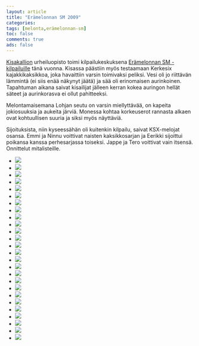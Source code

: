 ```yaml
---
layout: article 
title: "Erämelonnan SM 2009" 
categories: 
tags: [melonta,erämelonnan-sm]
toc: false 
comments: true 
ads: false 
---
```


[Kisakallion](http://www.kisakallio.fi/) urheiluopisto toimi
kilpailukeskuksena [Erämelonnan
SM -kilpailuille](http://www.eramelonta.fi/) tänä vuonna. Kisassa
päästiin myös testaamaan Kerkesix kajakkikaksikkoa, joka havaittiin
varsin toimivaksi peliksi. Vesi oli jo riittävän lämmintä (ei siis enää
näkynyt jäätä) ja sää oli erinomaisen aurinkoinen. Tapahtuman aikana
saivat kisailijat jälleen kerran kokea auringon hellät säteet ja
aurinkorasva ei ollut pahitteeksi.

Melontamaisemana Lohjan seutu on varsin miellyttävää, on kapeita
jokiosuuksia ja aukeita järviä. Monessa kohtaa korkeuserot rannasta
alkaen ovat kohtuullisen suuria ja siksi myös näyttäviä. 

Sijoituksista, niin kyseessähän oli kuitenkin kilpailu, saivat
KSX-melojat osansa. Emmi ja Ninnu voittivat naisten kaksikkosarjan ja
Eerikki sijoittui poikansa kanssa perhesarjassa toiseksi. Jappe ja Tero
voittivat vain itsensä. Onnittelut mitalisteille.

<div class="image-gallery" markdown="1">

-   [![](/images/eramelonnan-sm-2009/Thumbnails/erämelonta2009%20005.jpg)](/images/eramelonnan-sm-2009/erämelonta2009%20005.jpg)
-   [![](/images/eramelonnan-sm-2009/Thumbnails/erämelonta2009%20006.jpg)](/images/eramelonnan-sm-2009/erämelonta2009%20006.jpg)
-   [![](/images/eramelonnan-sm-2009/Thumbnails/erämelonta2009%20007.jpg)](/images/eramelonnan-sm-2009/erämelonta2009%20007.jpg)
-   [![](/images/eramelonnan-sm-2009/Thumbnails/erämelonta2009%20009.jpg)](/images/eramelonnan-sm-2009/erämelonta2009%20009.jpg)
-   [![](/images/eramelonnan-sm-2009/Thumbnails/erämelonta2009%20011.jpg)](/images/eramelonnan-sm-2009/erämelonta2009%20011.jpg)
-   [![](/images/eramelonnan-sm-2009/Thumbnails/erämelonta2009%20013.jpg)](/images/eramelonnan-sm-2009/erämelonta2009%20013.jpg)
-   [![](/images/eramelonnan-sm-2009/Thumbnails/erämelonta2009%20016.jpg)](/images/eramelonnan-sm-2009/erämelonta2009%20016.jpg)
-   [![](/images/eramelonnan-sm-2009/Thumbnails/erämelonta2009%20020.jpg)](/images/eramelonnan-sm-2009/erämelonta2009%20020.jpg)
-   [![](/images/eramelonnan-sm-2009/Thumbnails/erämelonta2009%20023.jpg)](/images/eramelonnan-sm-2009/erämelonta2009%20023.jpg)
-   [![](/images/eramelonnan-sm-2009/Thumbnails/erämelonta2009%20026.jpg)](/images/eramelonnan-sm-2009/erämelonta2009%20026.jpg)
-   [![](/images/eramelonnan-sm-2009/Thumbnails/erämelonta2009%20028.jpg)](/images/eramelonnan-sm-2009/erämelonta2009%20028.jpg)
-   [![](/images/eramelonnan-sm-2009/Thumbnails/erämelonta2009%20029.jpg)](/images/eramelonnan-sm-2009/erämelonta2009%20029.jpg)
-   [![](/images/eramelonnan-sm-2009/Thumbnails/erämelonta2009%20032.jpg)](/images/eramelonnan-sm-2009/erämelonta2009%20032.jpg)
-   [![](/images/eramelonnan-sm-2009/Thumbnails/erämelonta2009%20033.jpg)](/images/eramelonnan-sm-2009/erämelonta2009%20033.jpg)
-   [![](/images/eramelonnan-sm-2009/Thumbnails/erämelonta2009%20036.jpg)](/images/eramelonnan-sm-2009/erämelonta2009%20036.jpg)
-   [![](/images/eramelonnan-sm-2009/Thumbnails/erämelonta2009%20038.jpg)](/images/eramelonnan-sm-2009/erämelonta2009%20038.jpg)
-   [![](/images/eramelonnan-sm-2009/Thumbnails/erämelonta2009%20039.jpg)](/images/eramelonnan-sm-2009/erämelonta2009%20039.jpg)
-   [![](/images/eramelonnan-sm-2009/Thumbnails/erämelonta2009%20042.jpg)](/images/eramelonnan-sm-2009/erämelonta2009%20042.jpg)
-   [![](/images/eramelonnan-sm-2009/Thumbnails/erämelonta2009%20043.jpg)](/images/eramelonnan-sm-2009/erämelonta2009%20043.jpg)
-   [![](/images/eramelonnan-sm-2009/Thumbnails/erämelonta2009%20046.jpg)](/images/eramelonnan-sm-2009/erämelonta2009%20046.jpg)
-   [![](/images/eramelonnan-sm-2009/Thumbnails/erämelonta2009%20047.jpg)](/images/eramelonnan-sm-2009/erämelonta2009%20047.jpg)
-   [![](/images/eramelonnan-sm-2009/Thumbnails/erämelonta2009%20050.jpg)](/images/eramelonnan-sm-2009/erämelonta2009%20050.jpg)
-   [![](/images/eramelonnan-sm-2009/Thumbnails/erämelonta2009%20051.jpg)](/images/eramelonnan-sm-2009/erämelonta2009%20051.jpg)
-   [![](/images/eramelonnan-sm-2009/Thumbnails/erämelonta2009%20052.jpg)](/images/eramelonnan-sm-2009/erämelonta2009%20052.jpg)
-   [![](/images/eramelonnan-sm-2009/Thumbnails/erämelonta2009%20055.jpg)](/images/eramelonnan-sm-2009/erämelonta2009%20055.jpg)
-   [![](/images/eramelonnan-sm-2009/Thumbnails/erämelonta2009%20058.jpg)](/images/eramelonnan-sm-2009/erämelonta2009%20058.jpg)

</div>
